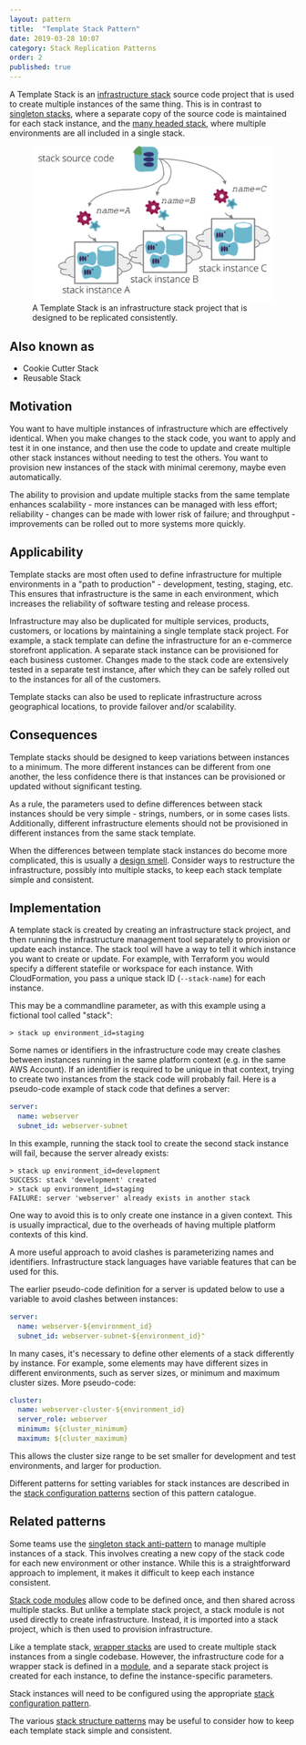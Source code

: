 ```yaml
---
layout: pattern
title:  "Template Stack Pattern"
date: 2019-03-28 10:07
category: Stack Replication Patterns
order: 2
published: true
---
```


A Template Stack is an [infrastructure stack](/patterns/stack-concept/) source code project that is used to create multiple instances of the same thing. This is in contrast to [singleton stacks](singleton-stack.html), where a separate copy of the source code is maintained for each stack instance, and the [many headed stack](many-headed-stack.html), where multiple environments are all included in a single stack.


<figure>
  <img src="images/template-stack.png" alt="A Template Stack is an infrastructure stack project that is designed to be replicated consistently"/>
  <figcaption>A Template Stack is an infrastructure stack project that is designed to be replicated consistently.</figcaption>
</figure>


## Also known as

- Cookie Cutter Stack
- Reusable Stack


## Motivation

You want to have multiple instances of infrastructure which are effectively identical. When you make changes to the stack code, you want to apply and test it in one instance, and then use the code to update and create multiple other stack instances without needing to test the others. You want to provision new instances of the stack with minimal ceremony, maybe even automatically.

The ability to provision and update multiple stacks from the same template enhances scalability - more instances can be managed with less effort; reliability - changes can be made with lower risk of failure; and throughput - improvements can be rolled out to more systems more quickly.


## Applicability

Template stacks are most often used to define infrastructure for multiple environments in a "path to production" - development, testing, staging, etc. This ensures that infrastructure is the same in each environment, which increases the reliability of software testing and release process.

Infrastructure may also be duplicated for multiple services, products, customers, or locations by maintaining a single template stack project. For example, a stack template can define the infrastructure for an e-commerce storefront application. A separate stack instance can be provisioned for each business customer. Changes made to the stack code are extensively tested in a separate test instance, after which they can be safely rolled out to the instances for all of the customers.

Template stacks can also be used to replicate infrastructure across geographical locations, to provide failover and/or scalability.


## Consequences

Template stacks should be designed to keep variations between instances to a minimum. The more different instances can be different from one another, the less confidence there is that instances can be provisioned or updated without significant testing.

As a rule, the parameters used to define differences between stack instances should be very simple - strings, numbers, or in some cases lists. Additionally, different infrastructure elements should not be provisioned in different instances from the same stack template.

When the differences between template stack instances do become more complicated, this is usually a [design smell](https://en.wikipedia.org/wiki/Design_smell). Consider ways to restructure the infrastructure, possibly into multiple stacks, to keep each stack template simple and consistent.


## Implementation

A template stack is created by creating an infrastructure stack project, and then running the infrastructure management tool separately to provision or update each instance. The stack tool will have a way to tell it which instance you want to create or update. For example, with Terraform you would specify a different statefile or workspace for each instance. With CloudFormation, you pass a unique stack ID (`--stack-name`) for each instance.

This may be a commandline parameter, as with this example using a fictional tool called "stack":


~~~ console
> stack up environment_id=staging
~~~


Some names or identifiers in the infrastructure code may create clashes between instances running in the same platform context (e.g. in the same AWS Account). If an identifier is required to be unique in that context, trying to create two instances from the stack code will probably fail. Here is a pseudo-code example of stack code that defines a server:


~~~ yaml
server:
  name: webserver
  subnet_id: webserver-subnet
~~~


In this example, running the stack tool to create the second stack instance will fail, because the server already exists:


~~~ console
> stack up environment_id=development
SUCCESS: stack 'development' created
> stack up environment_id=staging
FAILURE: server 'webserver' already exists in another stack
~~~


One way to avoid this is to only create one instance in a given context. This is usually impractical, due to the overheads of having multiple platform contexts of this kind.

A more useful approach to avoid clashes is parameterizing names and identifiers. Infrastructure stack languages have variable features that can be used for this.

The earlier pseudo-code definition for a server is updated below to use a variable to avoid clashes between instances:


~~~ yaml
server:
  name: webserver-${environment_id}
  subnet_id: webserver-subnet-${environment_id}"
~~~


In many cases, it's necessary to define other elements of a stack differently by instance. For example, some elements may have different sizes in different environments, such as server sizes, or minimum and maximum cluster sizes. More pseudo-code:


~~~ yaml
cluster:
  name: webserver-cluster-${environment_id}
  server_role: webserver
  minimum: ${cluster_minimum}
  maximum: ${cluster_maximum}
~~~


This allows the cluster size range to be set smaller for development and test environments, and larger for production.

Different patterns for setting variables for stack instances are described in the [stack configuration patterns](/patterns/stack-configuration/) section of this pattern catalogue. 


## Related patterns

Some teams use the [singleton stack anti-pattern](singleton-stack.html) to manage multiple instances of a stack. This involves creating a new copy of the stack code for each new environment or other instance. While this is a straightforward approach to implement, it makes it difficult to keep each instance consistent.

[Stack code modules](/patterns/stack-concept/stack-code-module.html) allow code to be defined once, and then shared across multiple stacks. But unlike a template stack project, a stack module is not used directly to create infrastructure. Instead, it is imported into a stack project, which is then used to provision infrastructure.

Like a template stack, [wrapper stacks](/patterns/stack-configuration/wrapper-stack.html) are used to create multiple stack instances from a single codebase. However, the infrastructure code for a wrapper stack is defined in a [module](/patterns/stack-concept/stack-code-module.html), and a separate stack project is created for each instance, to define the instance-specific parameters.

Stack instances will need to be configured using the appropriate [stack configuration pattern](/patterns/stack-configuration/index.html).

The various [stack structure patterns](/patterns/stack-structures/index.html) may be useful to consider how to keep each template stack simple and consistent.

